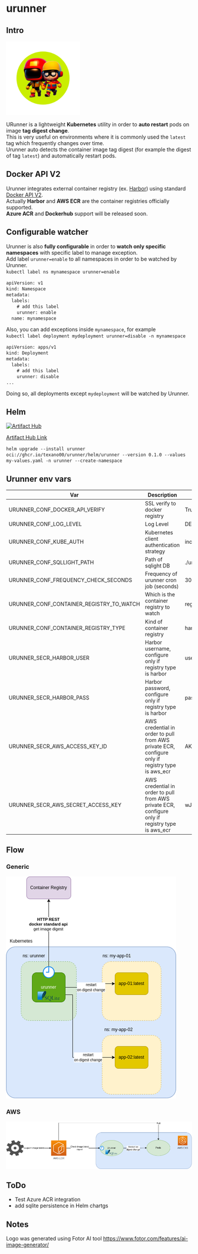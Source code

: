 # urunner

## Intro

<img width=200 src=asset/logo.png>

URunner is a lightweight **Kubernetes** utility in order to **auto restart** pods on image **tag digest change**.\
This is very useful on environments where it is commonly used the `latest` tag which frequently changes over time.\
Urunner auto detects the container image tag digest (for example the digest of tag `latest`) and automatically restart pods.

## Docker API V2

Urunner integrates external container registry (ex. [Harbor](https://goharbor.io/)) using standard [Docker API V2](https://docs.docker.com/registry/spec/api/).\
Actually **Harbor** and **AWS ECR** are the container registries officially supported.\
**Azure ACR** and **Dockerhub** support will be released soon.

## Configurable watcher

Urunner is also **fully configurable** in order to **watch only specific namespaces** with specific label to manage exception.\
Add label `urunner=enable` to all namespaces in order to be watched by Urunner.\
`kubectl label ns mynamespace urunner=enable`

```
apiVersion: v1
kind: Namespace
metadata:
  labels:
    # add this label
    urunner: enable
  name: mynamespace
```

Also, you can add exceptions inside `mynamespace`, for example\
`kubectl label deployment mydeployment urunner=disable -n mynamespace`

```
apiVersion: apps/v1
kind: Deployment
metadata:
  labels:
    # add this label
    urunner: disable
...
```

Doing so, all deployments except `mydeployment` will be watched by Urunner.

## Helm

[![Artifact Hub](https://img.shields.io/endpoint?url=https://artifacthub.io/badge/repository/urunner)](https://artifacthub.io/packages/search?repo=urunner)

[Artifact Hub Link](https://artifacthub.io/packages/helm/urunner/urunner)

```
helm upgrade --install urunner oci://ghcr.io/texano00/urunner/helm/urunner --version 0.1.0 --values my-values.yaml -n urunner --create-namespace
```

## Urunner env vars

| Var                                      | Description                                                                                      | Example                                |
| ---------------------------------------- | ------------------------------------------------------------------------------------------------ | -------------------------------------- |
| URUNNER_CONF_DOCKER_API_VERIFY           | SSL verify to docker registry                                                                    | True or False                          |
| URUNNER_CONF_LOG_LEVEL                   | Log Level                                                                                        | DEBUG,INFO,WARNING                     |
| URUNNER_CONF_KUBE_AUTH                   | Kubernetes client authentication strategy                                                        | incluster or kubeconfig                |
| URUNNER_CONF_SQLLIGHT_PATH               | Path of sqlight DB                                                                               | ./urunner.db                           |
| URUNNER_CONF_FREQUENCY_CHECK_SECONDS     | Frequency of urunner cron job (seconds)                                                          | 30                                     |
| URUNNER_CONF_CONTAINER_REGISTRY_TO_WATCH | Which is the container registry to watch                                                         | registry.mycompanyhost.net:8080        |
| URUNNER_CONF_CONTAINER_REGISTRY_TYPE     | Kind of container registry                                                                       | harbor,aws_ecr                         |
| URUNNER_SECR_HARBOR_USER                 | Harbor username, configure only if registry type is harbor                                       | user                                   |
| URUNNER_SECR_HARBOR_PASS                 | Harbor password, configure only if registry type is harbor                                       | pass                                   |
| URUNNER_SECR_AWS_ACCESS_KEY_ID           | AWS credential in order to pull from AWS private ECR, configure only if registry type is aws_ecr | AKIAIOSFODNN7EXAMPLE                   |
| URUNNER_SECR_AWS_SECRET_ACCESS_KEY       | AWS credential in order to pull from AWS private ECR, configure only if registry type is aws_ecr | wJalrXUtnFEMI/K7MDENG/xRfiCYEXAMPLEKEY |

## Flow

### Generic

<img src=asset/urunner.png>

### AWS

<img src=asset/urunner-aws.png>

## ToDo

- Test Azure ACR integration
- add sqlite persistence in Helm chartgs

## Notes

Logo was generated using Fotor AI tool https://www.fotor.com/features/ai-image-generator/

